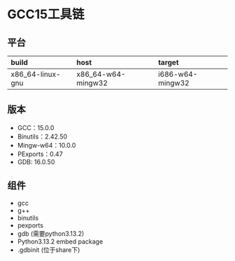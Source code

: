 # GCC15工具链

## 平台

| build            | host               | target           |
| :--------------- | :----------------- | :--------------- |
| x86_64-linux-gnu | x86_64-w64-mingw32 | i686-w64-mingw32 |

## 版本

- GCC：15.0.0
- Binutils：2.42.50
- Mingw-w64：10.0.0
- PExports：0.47
- GDB: 16.0.50

## 组件

- gcc
- g++
- binutils
- pexports
- gdb (需要python3.13.2)
- Python3.13.2 embed package
- .gdbinit (位于share下)
